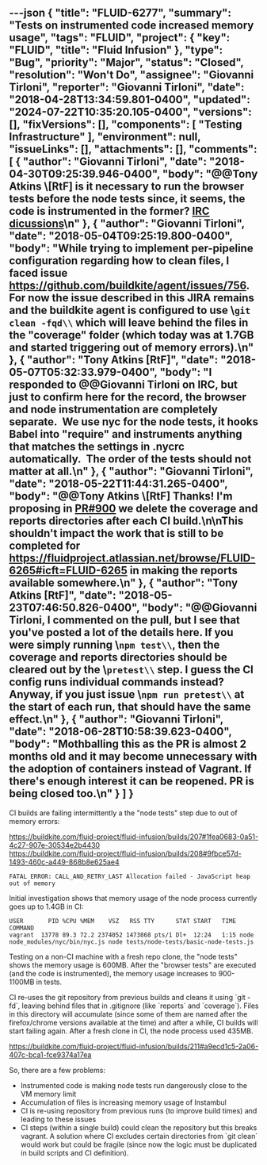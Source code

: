 ---json
{
  "title": "FLUID-6277",
  "summary": "Tests on instrumented code increased memory usage",
  "tags": "FLUID",
  "project": {
    "key": "FLUID",
    "title": "Fluid Infusion"
  },
  "type": "Bug",
  "priority": "Major",
  "status": "Closed",
  "resolution": "Won't Do",
  "assignee": "Giovanni Tirloni",
  "reporter": "Giovanni Tirloni",
  "date": "2018-04-28T13:34:59.801-0400",
  "updated": "2024-07-22T10:35:20.105-0400",
  "versions": [],
  "fixVersions": [],
  "components": [
    "Testing Infrastructure"
  ],
  "environment": null,
  "issueLinks": [],
  "attachments": [],
  "comments": [
    {
      "author": "Giovanni Tirloni",
      "date": "2018-04-30T09:25:39.946-0400",
      "body": "@@Tony Atkins \\[RtF] is it necessary to run the browser tests before the node tests since, it seems, the code is instrumented in the former? [IRC dicussions](https://botbot.me/freenode/fluid-tech/msg/99543548/)\n"
    },
    {
      "author": "Giovanni Tirloni",
      "date": "2018-05-04T09:25:19.800-0400",
      "body": "While trying to implement per-pipeline configuration regarding how to clean files, I faced issue <https://github.com/buildkite/agent/issues/756>. For now the issue described in this JIRA remains and the buildkite agent is configured to use \\`git clean -fqd\\` which will leave behind the files in the \"coverage\" folder (which today was at 1.7GB and started triggering out of memory errors).\n"
    },
    {
      "author": "Tony Atkins [RtF]",
      "date": "2018-05-07T05:32:33.979-0400",
      "body": "I responded to @@Giovanni Tirloni on IRC, but just to confirm here for the record, the browser and node instrumentation are completely separate.  We use nyc for the node tests, it hooks Babel into \"require\" and instruments anything that matches the settings in .nycrc automatically.  The order of the tests should not matter at all.\n"
    },
    {
      "author": "Giovanni Tirloni",
      "date": "2018-05-22T11:44:31.265-0400",
      "body": "@@Tony Atkins \\[RtF] Thanks! I'm proposing in [PR#900](https://github.com/fluid-project/infusion/pull/900) we delete the coverage and reports directories after each CI build.\n\nThis shouldn't impact the work that is still to be completed for <https://fluidproject.atlassian.net/browse/FLUID-6265#icft=FLUID-6265> in making the reports available somewhere.\n"
    },
    {
      "author": "Tony Atkins [RtF]",
      "date": "2018-05-23T07:46:50.826-0400",
      "body": "@@Giovanni Tirloni, I commented on the pull, but I see that you've posted a lot of the details here.  If you were simply running \\`npm test\\`, then the coverage and reports directories should be cleared out by the \\`pretest\\` step.  I guess the CI config runs individual commands instead?  Anyway, if you just issue \\`npm run pretest\\` at the start of each run, that should have the same effect.\n"
    },
    {
      "author": "Giovanni Tirloni",
      "date": "2018-06-28T10:58:39.623-0400",
      "body": "Mothballing this as the PR is almost 2 months old and it may become unnecessary with the adoption of containers instead of Vagrant. If there's enough interest it can be reopened. PR is being closed too.\n"
    }
  ]
}
---
CI builds are failing intermittently a the "node tests" step due to out of memory errors:

<https://buildkite.com/fluid-project/fluid-infusion/builds/207#1fea0683-0a51-4c27-907e-30534e2b4430>\
<https://buildkite.com/fluid-project/fluid-infusion/builds/208#9fbce57d-1493-460c-a449-868b8e625ae4>

```
FATAL ERROR: CALL_AND_RETRY_LAST Allocation failed - JavaScript heap out of memory
```

Initial investigation shows that memory usage of the node process currently goes up to 1.4GB in CI:

```
USER       PID %CPU %MEM    VSZ   RSS TTY      STAT START   TIME COMMAND
vagrant  13778 89.3 72.2 2374052 1473868 pts/1 Dl+  12:24   1:15 node node_modules/nyc/bin/nyc.js node tests/node-tests/basic-node-tests.js
```

Testing on a non-CI machine with a fresh repo clone, the "node tests" shows the memory usage is 600MB. After the "browser tests" are executed (and the code is instrumented), the memory usage increases to 900-1100MB in tests.

CI re-uses the git repository from previous builds and cleans it using \`git -fd\`, leaving behind files that in .gitignore (like \`reports\` and \`coverage\`). Files in this directory will accumulate (since some of them are named after the firefox/chrome versions available at the time) and after a while, CI builds will start failing again. After a fresh clone in CI, the node process used 435MB.

<https://buildkite.com/fluid-project/fluid-infusion/builds/211#a9ecd1c5-2a06-407c-bca1-fce9374a17ea>

So, there are a few problems:

* Instrumented code is making node tests run dangerously close to the VM memory limit
* Accumulation of files is increasing memory usage of Instambul
* CI is re-using repository from previous runs (to improve build times) and leading to these issues
* CI steps (within a single build) could clean the repository but this breaks vagrant. A solution where CI excludes certain directories from \`git clean\` would work but could be fragile (since now the logic must be duplicated in build scripts and CI definition).

        
